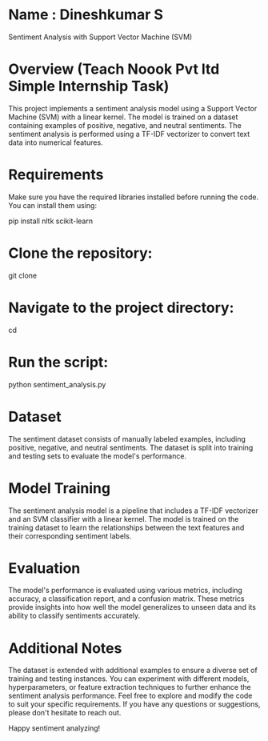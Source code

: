 # Name : Dineshkumar S
Sentiment Analysis with Support Vector Machine (SVM)
# Overview (Teach Noook Pvt ltd Simple Internship Task)
This project implements a sentiment analysis model using a Support Vector Machine (SVM) with a linear kernel. The model is trained on a dataset containing examples of positive, negative, and neutral sentiments. The sentiment analysis is performed using a TF-IDF vectorizer to convert text data into numerical features.

# Requirements
Make sure you have the required libraries installed before running the code. You can install them using:

pip install nltk scikit-learn


# Clone the repository:
git clone <repository-url>

# Navigate to the project directory:
cd <project-directory>

# Run the script:
python sentiment_analysis.py

# Dataset
The sentiment dataset consists of manually labeled examples, including positive, negative, and neutral sentiments. The dataset is split into training and testing sets to evaluate the model's performance.

# Model Training
The sentiment analysis model is a pipeline that includes a TF-IDF vectorizer and an SVM classifier with a linear kernel. The model is trained on the training dataset to learn the relationships between the text features and their corresponding sentiment labels.

# Evaluation
The model's performance is evaluated using various metrics, including accuracy, a classification report, and a confusion matrix. These metrics provide insights into how well the model generalizes to unseen data and its ability to classify sentiments accurately.

# Additional Notes
The dataset is extended with additional examples to ensure a diverse set of training and testing instances.
You can experiment with different models, hyperparameters, or feature extraction techniques to further enhance the sentiment analysis performance.
Feel free to explore and modify the code to suit your specific requirements. If you have any questions or suggestions, please don't hesitate to reach out.

Happy sentiment analyzing!
